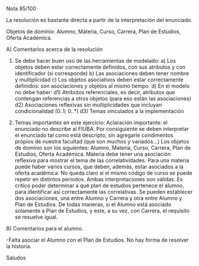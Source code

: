 Nota 85/100

La resolución es bastante directa a partir de la interpretación del enunciado.

Objetos de dominio: Alumno, Materia, Curso, Carrera, Plan de Estudios, Oferta Académica.

A) Comentarios acerca de la resolución

1) Se debe hacer buen uso de las herramientas de modelado:
a) Los objetos deben estar correctamente definidos, con sus atributos y con identificador (si corresponde)
b) Las asociaciones deben tener nombre y multiplicidad
c) Los objetos asociativos deben estar correctamente definidos: son asociaciones y objetos al mismo tiempo.
d) En el modelo no debe haber:
d1) Atributos referenciales, es decir, atributos que contengan referencias a otros objetos (para eso están las asociaciones)
d2) Asociaciones reflexivas sin multiplicidades que incluyan condicionalidad (0..1; 0..*)
d3) Temas vinculados a la implementación

2) Temas importantes en este ejercicio:
Aclaración importante: el enunciado no describe al FIUBA. Por consiguiente se deben interpretar el enunciado tal como está descripto, sin agregarle condimentos propios de nuestra facultad (que son muchos y variados…)
Los objetos de dominio son los siguientes: Alumno, Materia, Curso, Carrera, Plan de Estudios, Oferta Académica.
Materia debe tener una asociación reflexiva para mostrar el tema de las correlatividades.
Para una materia puede haber varios cursos, que deben, además, estar asociados a la oferta académica. No queda claro si el mismo código de curso se puede repetir en distintos periodos. Ambas interpretaciones son válidas.
Es crítico poder determinar a qué plan de estudios pertenece el alumno, para identificar así correctamente las correlativas. Se pueden establecer dos asociaciones, una entre Alumno y Carrera y otra entre Alumno y Plan de Estudios. De todas maneras, si el Alumno está asociado solamente a Plan de Estudios, y este, a su vez, con Carrera, el requisito se resuelve igual.

B) Comentarios para el alumno.

-Falta asociar el Alumno con el Plan de Estudios. No hay forma de resolver la historia.

Saludos
